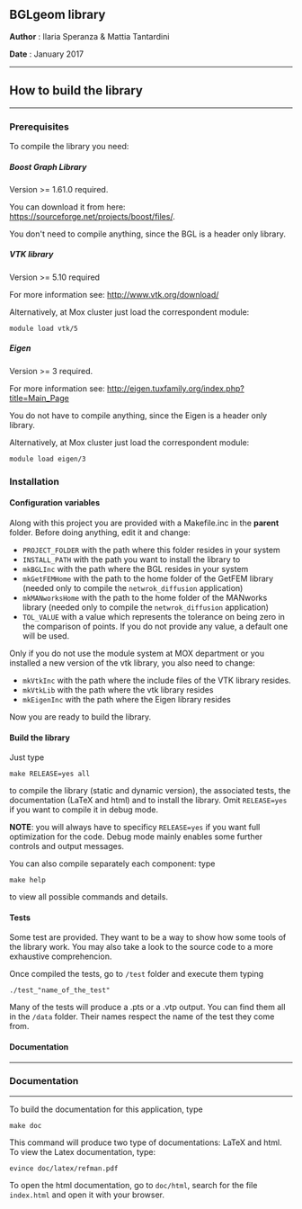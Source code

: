 ## BGLgeom library

**Author** : Ilaria Speranza & Mattia Tantardini 

**Date**   : January 2017

-------------------------------------------------
## How to build the library
------------------------------------------------
### Prerequisites

To compile the library you need:

##### Boost Graph Library

Version >= 1.61.0 required.

You can download it from here: <https://sourceforge.net/projects/boost/files/>.

You don't need to compile anything, since the BGL is a header only library. 

##### VTK library

Version >= 5.10 required

For more information see: <http://www.vtk.org/download/>

Alternatively, at Mox cluster just load the correspondent module:
```
module load vtk/5
```

##### Eigen

Version >= 3 required.

For more information see: <http://eigen.tuxfamily.org/index.php?title=Main_Page>

You do not have to compile anything, since the Eigen is a header only library.

Alternatively, at Mox cluster just load the correspondent module:
```
module load eigen/3
```

### Installation

#### Configuration variables

Along with this project you are provided with a Makefile.inc in the **parent** 
folder. Before doing anything, edit it and change:
- `PROJECT_FOLDER` with the path where this folder resides in your system
- `INSTALL_PATH`   with the path you want to install the library to
- `mkBGLInc`       with the path where the BGL resides in your system
- `mkGetFEMHome`   with the path to the home folder of the GetFEM library (needed 
				   only to compile the `netwrok_diffusion` application)
- `mkMANworksHome` with the path to the home folder of the MANworks library (needed 
				   only to compile the `netwrok_diffusion` application)
- `TOL_VALUE`      with a value which represents the tolerance on being 
				   zero in the comparison of points. If you do not provide
				   any value, a default one will be used.

Only if you do not use the module system at MOX department or you installed 
a new version of the vtk library, you also need to change:
- `mkVtkInc`   with the path where the include files of the VTK library resides.
- `mkVtkLib`   with the path where the vtk library resides
- `mkEigenInc` with the path where the Eigen library resides

Now you are ready to build the library.

#### Build the library

Just type
```
make RELEASE=yes all
```
to compile the library (static and dynamic version), the associated tests, 
the documentation (LaTeX and html) and to install the library. Omit 
`RELEASE=yes` if you want to compile it in debug mode.

**NOTE**: you will always have to specificy `RELEASE=yes` if you want 
full optimization for the code. Debug mode mainly enables some further
controls and output messages.

You can also compile separately each component: type
```
make help
```
to view all possible commands and details.

#### Tests

Some test are provided. They want to be a way to show how some tools of 
the library work. You may also take a look to the source code to a more
exhaustive comprehencion.

Once compiled the tests, go to `/test` folder and execute them typing
```
./test_"name_of_the_test"
```

Many of the tests will produce a .pts or a .vtp output. You can find 
them all in the `/data` folder. Their names respect the name of the 
test they come from.


#### Documentation

------------------------------------------
### Documentation
-----------------------------------------

To build the documentation for this application, type
```
make doc
```

This command will produce two type of documentations: LaTeX and html. 
To view the Latex documentation, type:
```
evince doc/latex/refman.pdf
```

To open the html documentation, go to `doc/html`, search for the file 
`index.html` and open it with your browser.
